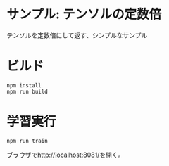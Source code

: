 # サンプル: テンソルの定数倍

テンソルを定数倍にして返す、シンプルなサンプル

# ビルド

```
npm install
npm run build
```

# 学習実行

```
npm run train
```

ブラウザで[http://localhost:8081/](http://localhost:8081/)を開く。
